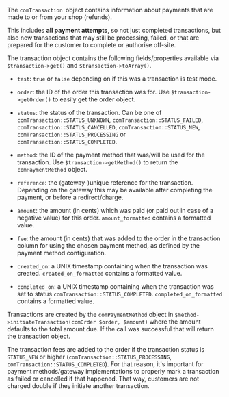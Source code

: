 The `comTransaction `object contains information about payments that are made to or from your shop (refunds). 

This includes **all payment attempts**, so not just completed transactions, but also new transactions that may still be processing, failed, or that are prepared for the customer to complete or authorise off-site.

The transaction object contains the following fields/properties available via `$transaction->get()` and `$transaction->toArray()`.

- `test`: `true` or `false` depending on if this was a transaction is test mode.

- `order`: the ID of the order this transaction was for. Use `$transaction->getOrder()` to easily get the order object.

- `status`: the status of the transaction. Can be one of `comTransaction::STATUS_UNKNOWN`, `comTransaction::STATUS_FAILED`, `comTransaction::STATUS_CANCELLED`, `comTransaction::STATUS_NEW`, `comTransaction::STATUS_PROCESSING` or `comTransaction::STATUS_COMPLETED`.

- `method`: the ID of the payment method that was/will be used for the transaction. Use `$transaction->getMethod()` to return the `comPaymentMethod` object.

- `reference`: the (gateway-)unique reference for the transaction. Depending on the gateway this may be available after completing the payment, or before a redirect/charge.

- `amount`: the amount (in cents) which was paid (or paid out in case of a negative value) for this order. `amount_formatted` contains a formatted value.

- `fee`: the amount (in cents) that was added to the order in the transaction column for using the chosen payment method, as defined by the payment method configuration.

- `created_on`: a UNIX timestamp containing when the transaction was created. `created_on_formatted` contains a formatted value.

- `completed_on`: a UNIX timestamp containing when the transaction was set to status `comTransaction::STATUS_COMPLETED`. `completed_on_formatted` contains a formatted value.

Transactions are created by the `comPaymentMethod` object in `$method->initiateTransaction(comOrder $order, $amount)` where the amount defaults to the total amount due. If the call was successful that will return the transaction object.

The transaction fees are added to the order if the transaction status is `STATUS_NEW` or higher (`comTransaction::STATUS_PROCESSING`, `comTransaction::STATUS_COMPLETED`). For that reason, it's important for payment methods/gateway implementations to properly mark a transaction as failed or cancelled if that happened. That way, customers are not charged double if they initiate another transaction.
